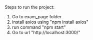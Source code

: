 Steps to run the project:
1. Go to exam_page folder
2. install axios using "npm install axios"
3. run command "npm start"
4. Go to url "http://localhost:3000/"
